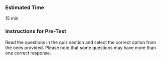 ### Estimated Time

15 min
### Instructions for Pre-Test

Read the questions in the quiz section and select the correct option from the ones provided. Please note that some questions may have more than one correct response.

